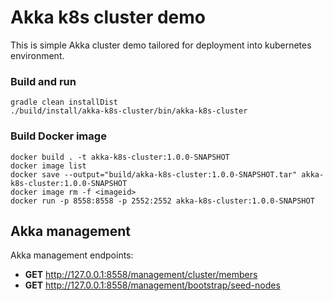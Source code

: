 # Akka k8s cluster demo
This is simple Akka cluster demo tailored for deployment into kubernetes environment.

### Build and run
```
gradle clean installDist 
./build/install/akka-k8s-cluster/bin/akka-k8s-cluster
```
### Build Docker image 
```
docker build . -t akka-k8s-cluster:1.0.0-SNAPSHOT
docker image list
docker save --output="build/akka-k8s-cluster:1.0.0-SNAPSHOT.tar" akka-k8s-cluster:1.0.0-SNAPSHOT
docker image rm -f <imageid>
docker run -p 8558:8558 -p 2552:2552 akka-k8s-cluster:1.0.0-SNAPSHOT
```

## Akka management
Akka management endpoints:
* __GET__ http://127.0.0.1:8558/management/cluster/members
* __GET__ http://127.0.0.1:8558/management/bootstrap/seed-nodes
